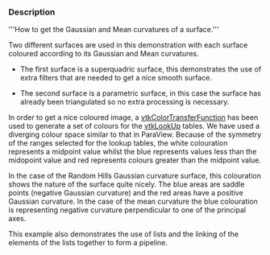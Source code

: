 ### Description
'''How to get the Gaussian and Mean curvatures of a surface.'''

Two different surfaces are used in this demonstration with each surface coloured according to its Gaussian and Mean curvatures.

* The first surface is a superquadric surface, this demonstrates the use of extra filters that are needed to get a nice smooth surface.
 
* The second surface is a parametric surface, in this case the surface has already been triangulated so no extra processing is necessary.

In order to get a nice coloured image, a [vtkColorTransferFunction](http://www.vtk.org/nightly/html/classvtkColorTransferFunction.html) has been used to generate a set of colours for the [vtkLookUp](http://www.vtk.org/nightly/html/classvtkLookUp.html) tables. We have used a diverging colour space similar to that in ParaView.
Because of the symmetry of the ranges selected for the lookup tables, the white colouration represents a midpoint value whilst the blue represents values less than the midopoint value and red represents colours greater than the midpoint value.
  
In the case of the Random Hills Gaussian curvature surface, this colouration shows the nature of the surface quite nicely. The blue areas are saddle points (negative Gaussian curvature) and the red areas have a positive Gaussian curvature. In the case of the mean curvature the blue colouration is representing negative curvature perpendicular to one of the principal axes.
  
This example also demonstrates the use of lists and the linking of the elements of the lists together to form a pipeline. 
